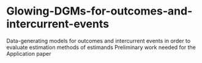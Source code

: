 # Glowing-DGMs-for-outcomes-and-intercurrent-events

Data-generating models for outcomes and intercurrent events in order to evaluate estimation methods of estimands
Preliminary work needed for the Application paper
